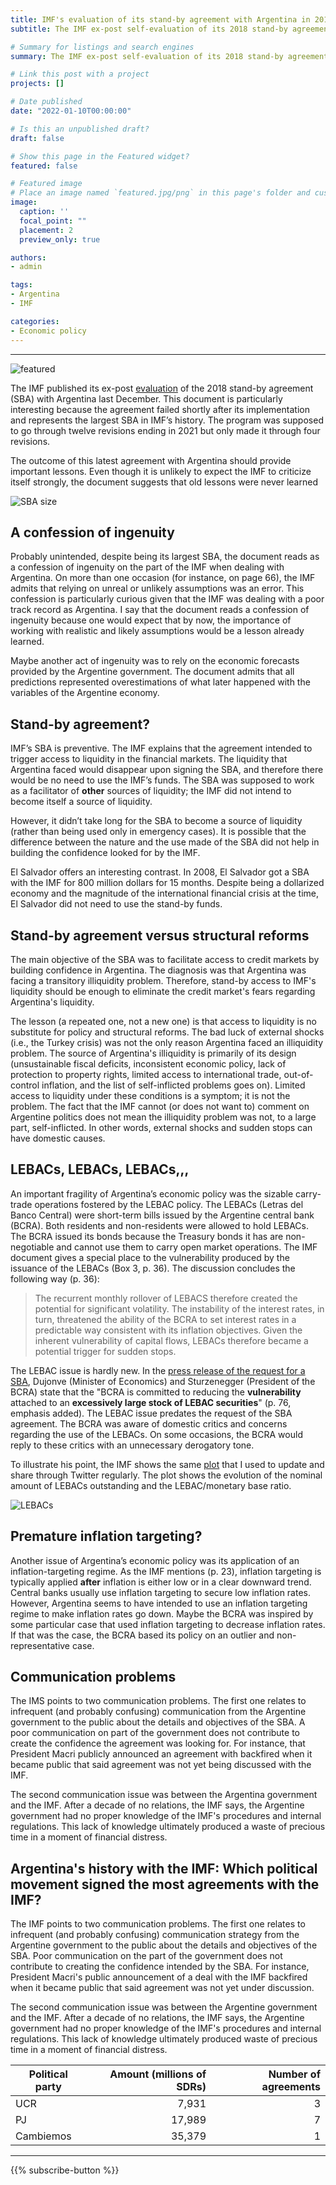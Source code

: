 ```yaml
---
title: IMF's evaluation of its stand-by agreement with Argentina in 2018
subtitle: The IMF ex-post self-evaluation of its 2018 stand-by agreement with Argentina comments on economic policy inconsistencies and lessons that the institution should have already learned. 

# Summary for listings and search engines
summary: The IMF ex-post self-evaluation of its 2018 stand-by agreement with Argentina comments on economic policy inconsistencies and lessons that the institution should have already learned.

# Link this post with a project
projects: []

# Date published
date: "2022-01-10T00:00:00"

# Is this an unpublished draft?
draft: false

# Show this page in the Featured widget?
featured: false

# Featured image
# Place an image named `featured.jpg/png` in this page's folder and customize its options here.
image:
  caption: ''
  focal_point: ""
  placement: 2
  preview_only: true

authors:
- admin

tags:
- Argentina
- IMF

categories:
- Economic policy
---
```


---

![featured](featured.jpg)

The IMF published its ex-post [evaluation](https://www.imf.org/en/Publications/CR/Issues/2021/12/22/Argentina-Ex-Post-Evaluation-of-Exceptional-Access-Under-the-2018-Stand-By-Arrangement-511289) of the 2018 stand-by agreement (SBA) with Argentina last December. This document is particularly interesting because the agreement failed shortly after its implementation and represents the largest SBA in IMF’s history. The program was supposed to go through twelve revisions ending in 2021 but only made it through four revisions.

The outcome of this latest agreement with Argentina should provide important lessons. Even though it is unlikely to expect the IMF to criticize itself strongly, the document suggests that old lessons were never learned

![SBA size](IMF-SBA-Size.png)

## A confession of ingenuity

Probably unintended, despite being its largest SBA, the document reads as a confession of ingenuity on the part of the IMF when dealing with Argentina. On more than one occasion (for instance, on page 66), the IMF admits that relying on unreal or unlikely assumptions was an error. This confession is particularly curious given that the IMF was dealing with a poor track record as Argentina. I say that the document reads a confession of ingenuity because one would expect that by now, the importance of working with realistic and likely assumptions would be a lesson already learned.

Maybe another act of ingenuity was to rely on the economic forecasts provided by the Argentine government. The document admits that all predictions represented overestimations of what later happened with the variables of the Argentine economy.

## Stand-by agreement?

IMF’s SBA is preventive. The IMF explains that the agreement intended to trigger access to liquidity in the financial markets. The liquidity that Argentina faced would disappear upon signing the SBA, and therefore there would be no need to use the IMF’s funds. The SBA was supposed to work as a facilitator of **other** sources of liquidity; the IMF did not intend to become itself a source of liquidity.

However, it didn’t take long for the SBA to become a source of liquidity (rather than being used only in emergency cases). It is possible that the difference between the nature and the use made of the SBA did not help in building the confidence looked for by the IMF.

El Salvador offers an interesting contrast. In 2008, El Salvador got a SBA with the IMF for 800 million dollars for 15 months. Despite being a dollarized economy and the magnitude of the international financial crisis at the time, El Salvador did not need to use the stand-by funds.

## Stand-by agreement versus structural reforms

The main objective of the SBA was to facilitate access to credit markets by building confidence in Argentina. The diagnosis was that Argentina was facing a transitory illiquidity problem. Therefore, stand-by access to IMF's liquidity should be enough to eliminate the credit market's fears regarding Argentina's liquidity.

The lesson (a repeated one, not a new one) is that access to liquidity is no substitute for policy and structural reforms. The bad luck of external shocks (i.e., the Turkey crisis) was not the only reason Argentina faced an illiquidity problem. The source of Argentina's illiquidity is primarily of its design (unsustainable fiscal deficits, inconsistent economic policy, lack of protection to property rights, limited access to international trade, out-of-control inflation, and the list of self-inflicted problems goes on). Limited access to liquidity under these conditions is a symptom; it is not the problem. The fact that the IMF cannot (or does not want to) comment on Argentine politics does not mean the illiquidity problem was not, to a large part, self-inflicted. In other words, external shocks and sudden stops can have domestic causes.

## LEBACs, LEBACs, LEBACs,,,

An important fragility of Argentina’s economic policy was the sizable carry-trade operations fostered by the LEBAC policy. The LEBACs (Letras del Banco Central) were short-term bills issued by the Argentine central bank (BCRA). Both residents and non-residents were allowed to hold LEBACs. The BCRA issued its bonds because the Treasury bonds it has are non-negotiable and cannot use them to carry open market operations. The IMF document gives a special place to the vulnerability produced by the issuance of the LEBACs (Box 3, p. 36). The discussion concludes the following way (p. 36):

> The recurrent monthly rollover of LEBACS therefore created the potential for significant volatility. The instability of the interest rates, in turn, threatened the ability of the BCRA to set interest rates in a predictable way consistent with its inflation objectives. Given the inherent vulnerability of capital flows, LEBACs therefore became a potential trigger for sudden stops.

The LEBAC issue is hardly new. In the [press release of the request for a SBA](https://www.imf.org/en/Publications/CR/Issues/2018/07/13/Argentina-Request-for-Stand-By-Arrangement-Press-Release-and-Staff-Report-46078), Dujonve (Minister of Economics) and Sturzenegger (President of the BCRA) state that the "BCRA is committed to reducing the **vulnerability** attached to an **excessively large stock of LEBAC securities**" (p. 76, emphasis added). The LEBAC issue predates the request of the SBA agreement. The BCRA was aware of domestic critics and concerns regarding the use of the LEBACs. On some occasions, the BCRA would reply to these critics with an unnecessary derogatory tone.

To illustrate his point, the IMF shows the same [plot](https://www.elhubeconomico.com/graficos/02_agregados_monetarios/#gr%C3%A1fico-6-pasivos-del-bcra) that I used to update and share through Twitter regularly. The plot shows the evolution of the nominal amount of LEBACs outstanding and the LEBAC/monetary base ratio.

![LEBACs](IMF-LEBACs.png)

## Premature inflation targeting?

Another issue of Argentina’s economic policy was its application of an inflation-targeting regime. As the IMF mentions (p. 23), inflation targeting is typically applied **after** inflation is either low or in a clear downward trend. Central banks usually use inflation targeting to secure low inflation rates. However, Argentina seems to have intended to use an inflation targeting regime to make inflation rates go down. Maybe the BCRA was inspired by some particular case that used inflation targeting to decrease inflation rates. If that was the case, the BCRA based its policy on an outlier and non-representative case. 

## Communication problems

The IMS points to two communication problems. The first one relates to infrequent (and probably confusing) communication from the Argentine government to the public about the details and objectives of the SBA. A poor communication on part of the government does not contribute to create the confidence the agreement was looking for. For instance, that President Macri publicly announced an agreement with backfired when it became public that said agreement was not yet being discussed with the IMF.

The second communication issue was between the Argentina government and the IMF. After a decade of no relations, the IMF says, the Argentine government had no proper knowledge of the IMF's procedures and internal regulations. This lack of knowledge ultimately produced a waste of precious time in a moment of financial distress.

## Argentina's history with the IMF: Which political movement signed the most agreements with the IMF?

The IMF points to two communication problems. The first one relates to infrequent (and probably confusing) communication strategy from the Argentine government to the public about the details and objectives of the SBA. Poor communication on the part of the government does not contribute to creating the confidence intended by the SBA. For instance, President Macri's public announcement of a deal with the IMF backfired when it became public that said agreement was not yet under discussion.

The second communication issue was between the Argentine government and the IMF. After a decade of no relations, the IMF says, the Argentine government had no proper knowledge of the IMF's procedures and internal regulations. This lack of knowledge ultimately produced waste of precious time in a moment of financial distress.

| Political party | Amount (millions of SDRs) | Number of agreements |
| --------------- | ------------------------: | -------------------: |
| UCR             |                     7,931 |                    3 |
| PJ              |                    17,989 |                    7 |
| Cambiemos       |                    35,379 |                    1 |

---

{{% subscribe-button %}}